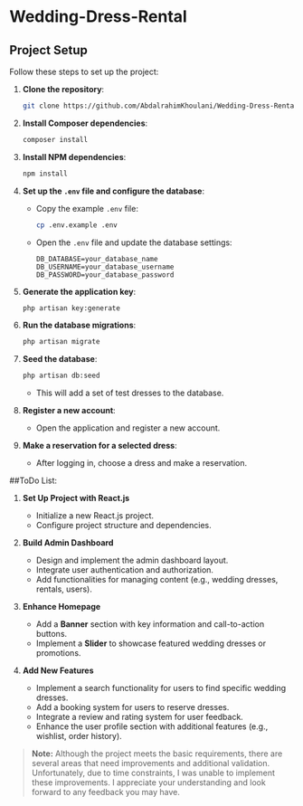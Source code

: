 # Wedding-Dress-Rental
## Project Setup

Follow these steps to set up the project:

1. **Clone the repository**:
   ```bash
   git clone https://github.com/AbdalrahimKhoulani/Wedding-Dress-Rental
   ```

2. **Install Composer dependencies**:
   ```bash
   composer install
   ```

3. **Install NPM dependencies**:
   ```bash
   npm install
   ```

4. **Set up the `.env` file and configure the database**:
   - Copy the example `.env` file:
     ```bash
     cp .env.example .env
     ```
   - Open the `.env` file and update the database settings:
     ```env
     DB_DATABASE=your_database_name
     DB_USERNAME=your_database_username
     DB_PASSWORD=your_database_password
     ```

5. **Generate the application key**:
   ```bash
   php artisan key:generate
   ```

6. **Run the database migrations**:
   ```bash
   php artisan migrate
   ```

7. **Seed the database**:
   ```bash
   php artisan db:seed
   ```
   - This will add a set of test dresses to the database.

8. **Register a new account**:
   - Open the application and register a new account.

9. **Make a reservation for a selected dress**:
   - After logging in, choose a dress and make a reservation.


##ToDo List:
1. **Set Up Project with React.js**
   - Initialize a new React.js project.
   - Configure project structure and dependencies.

2. **Build Admin Dashboard**
   - Design and implement the admin dashboard layout.
   - Integrate user authentication and authorization.
   - Add functionalities for managing content (e.g., wedding dresses, rentals, users).

3. **Enhance Homepage**
   - Add a **Banner** section with key information and call-to-action buttons.
   - Implement a **Slider** to showcase featured wedding dresses or promotions.


4. **Add New Features**
   - Implement a search functionality for users to find specific wedding dresses.
   - Add a booking system for users to reserve dresses.
   - Integrate a review and rating system for user feedback.
   - Enhance the user profile section with additional features (e.g., wishlist, order history).

> **Note:**  Although the project meets the basic requirements, there are several areas that need improvements and additional validation. Unfortunately, due to time constraints, I was unable to implement these improvements. I appreciate your understanding and look forward to any feedback you may have.
